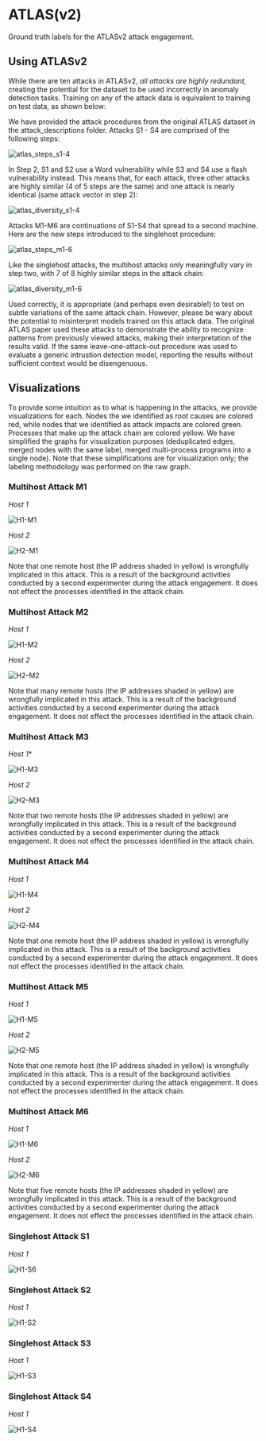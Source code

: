 # ATLAS(v2)

Ground truth labels for the ATLASv2 attack engagement.

## Using ATLASv2

While there are ten attacks in ATLASv2, *all attacks are highly redundant,* creating the potential for the dataset to be used incorrectly in anomaly detection tasks. Training on any of the attack data is equivalent to training on test data, as shown below:

We have provided the attack procedures from the original ATLAS dataset in the attack_descriptions folder. Attacks S1 - S4 are comprised of the following steps:

![atlas_steps_s1-4](imgs/atlas_steps_s1-4.png)

In Step 2, S1 and S2 use a Word vulnerability while S3 and S4 use a flash vulnerability instead. This means that, for each attack, three other attacks are highly similar (4 of 5 steps are the same) and one attack is nearly identical (same attack vector in step 2):

![atlas_diversity_s1-4](imgs/atlas_diversity_s1-4.png)

Attacks M1-M6 are continuations of S1-S4 that spread to a second machine. Here are the new steps introduced to the singlehost procedure:

![atlas_steps_m1-6](imgs/atlas_steps_m1-6.png)

Like the singlehost attacks, the multihost attacks only meaningfully vary in step two, with 7 of 8 highly similar steps in the attack chain:

![atlas_diversity_m1-6](imgs/atlas_diversity_m1-6.png)

Used correctly, it is appropriate (and perhaps even desirable!) to test on subtle variations of the same attack chain. 
However, please be wary about the potential to misinterpret models trained on this attack data.
The original ATLAS paper used these attacks to demonstrate the ability to recognize patterns from previously viewed attacks,
  making their interpretation of the results valid.
If the same leave-one-attack-out procedure was used to evaluate a generic intrustion detection model, 
  reporting the results without sufficient context would be disengenuous.

## Visualizations

To provide some intuition as to what is happening in the attacks, we provide visualizations for each. Nodes the we identified as root causes are colored red, while nodes that we identified as attack impacts are colored green. Processes that make up the attack chain are colored yellow. We have simplified the graphs for visualization purposes (deduplicated edges, merged nodes with the same label, merged multi-process programs into a single node). Note that these simplifications are for visualization only; the labeling methodology was performed on the raw graph.

### Multihost Attack M1

*Host 1*

![H1-M1](imgs/h1-m1.png)

*Host 2*

![H2-M1](imgs/h2-m1.png)

Note that one remote host (the IP address shaded in yellow) is wrongfully implicated in this attack.  This is a result of the background activities conducted by a second experimenter during the attack engagement. It does not effect the processes identified in the attack chain.

### Multihost Attack M2

*Host 1*

![H1-M2](imgs/h1-m2.png)

*Host 2*

![H2-M2](imgs/h2-m2.png)

Note that many remote hosts (the IP addresses shaded in yellow) are wrongfully implicated in this attack.  This is a result of the background activities conducted by a second experimenter during the attack engagement. It does not effect the processes identified in the attack chain.

### Multihost Attack M3

*Host 1**

![H1-M3](imgs/h1-m3.png)

*Host 2*

![H2-M3](imgs/h2-m3.png)

Note that two remote hosts (the IP addresses shaded in yellow) are wrongfully implicated in this attack.  This is a result of the background activities conducted by a second experimenter during the attack engagement. It does not effect the processes identified in the attack chain.

### Multihost Attack M4

*Host 1*

![H1-M4](imgs/h1-m4.png)

*Host 2*

![H2-M4](imgs/h2-m4.png)

Note that one remote host (the IP address shaded in yellow) is wrongfully implicated in this attack.  This is a result of the background activities conducted by a second experimenter during the attack engagement. It does not effect the processes identified in the attack chain.

### Multihost Attack M5

*Host 1*

![H1-M5](imgs/h1-m5.png)

*Host 2*

![H2-M5](imgs/h2-m5.png)

Note that one remote host (the IP address shaded in yellow) is wrongfully implicated in this attack.  This is a result of the background activities conducted by a second experimenter during the attack engagement. It does not effect the processes identified in the attack chain.

### Multihost Attack M6

*Host 1*

![H1-M6](imgs/h1-m6.png)

*Host 2*

![H2-M6](imgs/h2-m6.png)

Note that five remote hosts (the IP addresses shaded in yellow) are wrongfully implicated in this attack.  This is a result of the background activities conducted by a second experimenter during the attack engagement. It does not effect the processes identified in the attack chain.

### Singlehost Attack S1

*Host 1*

![H1-S6](imgs/h1-s1.png)

### Singlehost Attack S2

*Host 1*

![H1-S2](imgs/h1-s2.png)

### Singlehost Attack S3

*Host 1*

![H1-S3](imgs/h1-s3.png)

### Singlehost Attack S4

*Host 1*

![H1-S4](imgs/h1-s4.png)
